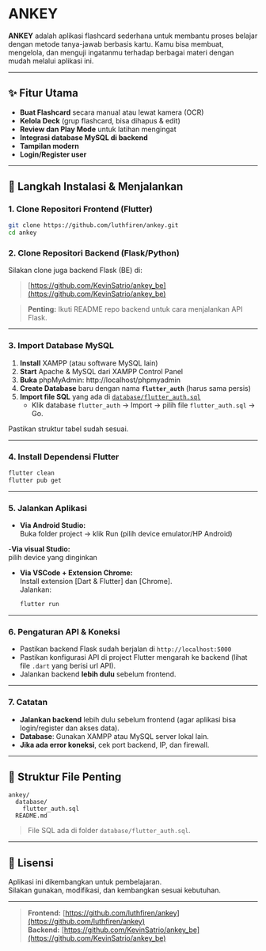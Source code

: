 # ANKEY

**ANKEY** adalah aplikasi flashcard sederhana untuk membantu proses belajar dengan metode tanya-jawab berbasis kartu. Kamu bisa membuat, mengelola, dan menguji ingatanmu terhadap berbagai materi dengan mudah melalui aplikasi ini.

---

## ✨ Fitur Utama

- **Buat Flashcard** secara manual atau lewat kamera (OCR)
- **Kelola Deck** (grup flashcard, bisa dihapus & edit)
- **Review dan Play Mode** untuk latihan mengingat
- **Integrasi database MySQL di backend**
- **Tampilan modern** 
- **Login/Register user**

---

## 🚀 Langkah Instalasi & Menjalankan

### 1. Clone Repositori Frontend (Flutter)

```bash
git clone https://github.com/luthfiren/ankey.git
cd ankey
```

### 2. Clone Repositori Backend (Flask/Python)

Silakan clone juga backend Flask (BE) di:
> [https://github.com/KevinSatrio/ankey_be](https://github.com/KevinSatrio/ankey_be)

> **Penting:** Ikuti README repo backend untuk cara menjalankan API Flask.

---

### 3. Import Database MySQL

1. **Install** XAMPP (atau software MySQL lain)
2. **Start** Apache & MySQL dari XAMPP Control Panel
3. **Buka** phpMyAdmin: http://localhost/phpmyadmin
4. **Create Database** baru dengan nama **`flutter_auth`** (harus sama persis)
5. **Import file SQL** yang ada di [`database/flutter_auth.sql`](database/flutter_auth.sql)
    - Klik database `flutter_auth` → Import → pilih file `flutter_auth.sql` → Go.

Pastikan struktur tabel sudah sesuai.

---

### 4. Install Dependensi Flutter

```bash
flutter clean
flutter pub get
```

---

### 5. Jalankan Aplikasi

- **Via Android Studio:**  
  Buka folder project → klik Run (pilih device emulator/HP Android) 

-**Via visual Studio:**  
  pilih device yang dinginkan  

- **Via VSCode + Extension Chrome:**  
  Install extension [Dart & Flutter] dan [Chrome].  
  Jalankan:
  ```bash
  flutter run 
  ```

---

### 6. Pengaturan API & Koneksi

- Pastikan backend Flask sudah berjalan di `http://localhost:5000`
- Pastikan konfigurasi API di project Flutter mengarah ke backend (lihat file `.dart` yang berisi url API).
- Jalankan backend **lebih dulu** sebelum frontend.

---

### 7. Catatan

- **Jalankan backend** lebih dulu sebelum frontend (agar aplikasi bisa login/register dan akses data).
- **Database**: Gunakan XAMPP atau MySQL server lokal lain.
- **Jika ada error koneksi**, cek port backend, IP, dan firewall.

---

## 📂 Struktur File Penting

```
ankey/
  database/
    flutter_auth.sql
  README.md
```

> File SQL ada di folder `database/flutter_auth.sql`.

---

## 📝 Lisensi

Aplikasi ini dikembangkan untuk pembelajaran.  
Silakan gunakan, modifikasi, dan kembangkan sesuai kebutuhan.

---

> **Frontend:** [https://github.com/luthfiren/ankey](https://github.com/luthfiren/ankey)  
> **Backend:** [https://github.com/KevinSatrio/ankey_be](https://github.com/KevinSatrio/ankey_be)
